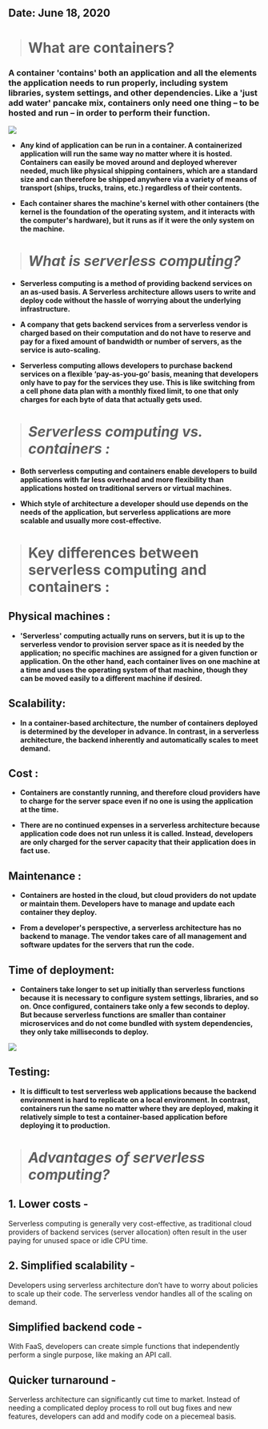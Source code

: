 ## Date: June 18, 2020

> # What are containers?

### **A container 'contains' both an application and all the elements the application needs to run properly, including system libraries, system settings, and other dependencies. Like a 'just add water' pancake mix, containers only need one thing – to be hosted and run – in order to perform their function.**

![](https://www.cloudflare.com/resources/images/slt3lc6tev37/1gvXz5W1hmZwwcpIDy2LFF/6c9df86d9642b53b9ab1646d3cf9ae16/how-containers-work.svg)

- **Any kind of application can be run in a container. A containerized application will run the same way no matter where it is hosted. Containers can easily be moved around and deployed wherever needed, much like physical shipping containers, which are a standard size and can therefore be shipped anywhere via a variety of means of transport (ships, trucks, trains, etc.) regardless of their contents.**

- **Each container shares the machine's kernel with other containers (the kernel is the foundation of the operating system, and it interacts with the computer's hardware), but it runs as if it were the only system on the machine.**

> # ***What is serverless computing?***

- **Serverless computing is a method of providing backend services on an as-used basis. A Serverless architecture allows users to write and deploy code without the hassle of worrying about the underlying infrastructure.** 

- **A company that gets backend services from a serverless vendor is charged based on their computation and do not have to reserve and pay for a fixed amount of bandwidth or number of servers, as the service is auto-scaling.**

- **Serverless computing allows developers to purchase backend services on a flexible ‘pay-as-you-go’ basis, meaning that developers only have to pay for the services they use. This is like switching from a cell phone data plan with a monthly fixed limit, to one that only charges for each byte of data that actually gets used.**



> # ***Serverless computing vs. containers :***

- **Both serverless computing and containers enable developers to build applications with far less overhead and more flexibility than applications hosted on traditional servers or virtual machines.**



- **Which style of architecture a developer should use depends on the needs of the application, but serverless applications are more scalable and usually more cost-effective.**


> # Key differences between serverless computing and containers :

## Physical machines :

- **'Serverless' computing actually runs on servers, but it is up to the serverless vendor to provision server space as it is needed by the application; no specific machines are assigned for a given function or application. On the other hand, each container lives on one machine at a time and uses the operating system of that machine, though they can be moved easily to a different machine if desired.**

## Scalability:

- **In a container-based architecture, the number of containers deployed is determined by the developer in advance. In contrast, in a serverless architecture, the backend inherently and automatically scales to meet demand.**

## Cost :

- **Containers are constantly running, and therefore cloud providers have to charge for the server space even if no one is using the application at the time.**

- **There are no continued expenses in a serverless architecture because application code does not run unless it is called. Instead, developers are only charged for the server capacity that their application does in fact use.**

## Maintenance :

- **Containers are hosted in the cloud, but cloud providers do not update or maintain them. Developers have to manage and update each container they deploy.**

- **From a developer's perspective, a serverless architecture has no backend to manage. The vendor takes care of all management and software updates for the servers that run the code.**


## Time of deployment:

- **Containers take longer to set up initially than serverless functions because it is necessary to configure system settings, libraries, and so on. Once configured, containers take only a few seconds to deploy. But because serverless functions are smaller than container microservices and do not come bundled with system dependencies, they only take milliseconds to deploy.** 

![](https://www.cloudflare.com/img/learning/serverless/serverless-vs-containers/serverless-computing-deploy-speed-comparison.svg)

## Testing:

- **It is difficult to test serverless web applications because the backend environment is hard to replicate on a local environment. In contrast, containers run the same no matter where they are deployed, making it relatively simple to test a container-based application before deploying it to production.**

> # ***Advantages of serverless computing?***

## **1. Lower costs -** 

Serverless computing is generally very cost-effective, as traditional cloud providers of backend services (server allocation) often result in the user paying for unused space or idle CPU time.

## 2. Simplified scalability -

Developers using serverless architecture don’t have to worry about policies to scale up their code. The serverless vendor handles all of the scaling on demand.

## Simplified backend code -

With FaaS, developers can create simple functions that independently perform a single purpose, like making an API call.

## Quicker turnaround - 

Serverless architecture can significantly cut time to market. Instead of needing a complicated deploy process to roll out bug fixes and new features, developers can add and modify code on a piecemeal basis.
